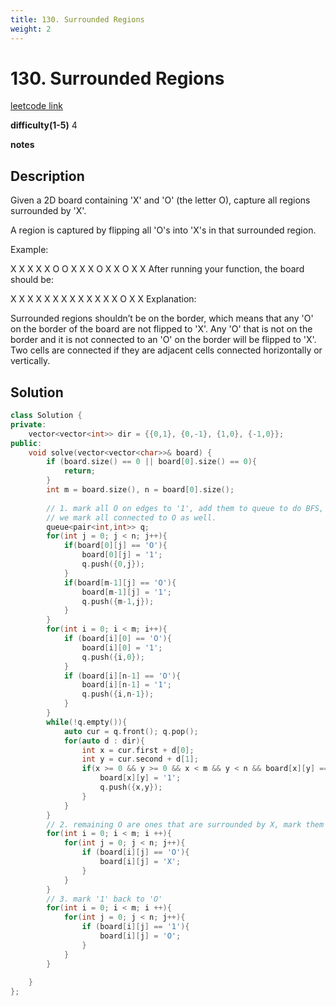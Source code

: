 ```yaml
---
title: 130. Surrounded Regions
weight: 2
---
```

# 130. Surrounded Regions

[leetcode link](https://leetcode.com/problems/surrounded-regions/)

**difficulty(1-5)** 
4

**notes**   


## Description

Given a 2D board containing 'X' and 'O' (the letter O), capture all regions surrounded by 'X'.

A region is captured by flipping all 'O's into 'X's in that surrounded region.

Example:

X X X X
X O O X
X X O X
X O X X
After running your function, the board should be:

X X X X
X X X X
X X X X
X O X X
Explanation:

Surrounded regions shouldn’t be on the border, which means that any 'O' on the border of the board are not flipped to 'X'. Any 'O' that is not on the border and it is not connected to an 'O' on the border will be flipped to 'X'. Two cells are connected if they are adjacent cells connected horizontally or vertically.

## Solution

```c++
class Solution {
private:
    vector<vector<int>> dir = {{0,1}, {0,-1}, {1,0}, {-1,0}};
public:
    void solve(vector<vector<char>>& board) {
        if (board.size() == 0 || board[0].size() == 0){
            return;
        }
        int m = board.size(), n = board[0].size();
        
        // 1. mark all O on edges to '1', add them to queue to do BFS, so that 
        // we mark all connected to O as well.
        queue<pair<int,int>> q;
        for(int j = 0; j < n; j++){
            if(board[0][j] == 'O'){
                board[0][j] = '1';
                q.push({0,j});
            }
            if(board[m-1][j] == 'O'){
                board[m-1][j] = '1';
                q.push({m-1,j});
            }
        }
        for(int i = 0; i < m; i++){
            if (board[i][0] == 'O'){
                board[i][0] = '1';
                q.push({i,0});
            }
            if (board[i][n-1] == 'O'){
                board[i][n-1] = '1';
                q.push({i,n-1});
            }
        }
        while(!q.empty()){
            auto cur = q.front(); q.pop();
            for(auto d : dir){
                int x = cur.first + d[0];
                int y = cur.second + d[1];
                if(x >= 0 && y >= 0 && x < m && y < n && board[x][y] == 'O'){
                    board[x][y] = '1';
                    q.push({x,y});
                }
            }
        }
        // 2. remaining O are ones that are surrounded by X, mark them to X
        for(int i = 0; i < m; i ++){
            for(int j = 0; j < n; j++){
                if (board[i][j] == 'O'){
                    board[i][j] = 'X';
                }
            }
        }
        // 3. mark '1' back to 'O'
        for(int i = 0; i < m; i ++){
            for(int j = 0; j < n; j++){
                if (board[i][j] == '1'){
                    board[i][j] = 'O';
                }
            }
        }
        
    }
};
```